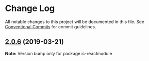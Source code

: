 # Change Log

All notable changes to this project will be documented in this file.
See [Conventional Commits](https://conventionalcommits.org) for commit guidelines.

## [2.0.6](https://github.com/xiaolei/ic-reactmodule/compare/ic-reactmodule@2.0.5...ic-reactmodule@2.0.6) (2019-03-21)

**Note:** Version bump only for package ic-reactmodule
